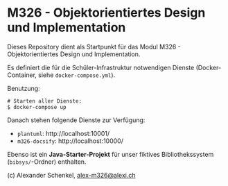 M326 - Objektorientiertes Design und Implementation
==============================================================

Dieses Repository dient als Startpunkt für das Modul M326 - Objektorientiertes Design und Implementation.

Es definiert die für die Schüler-Infrastruktur notwendigen Dienste (Docker-Container, siehe `docker-compose.yml`).

Benutzung:

```
# Starten aller Dienste:
$ docker-compose up
```

Danach stehen folgende Dienste zur Verfügung:

* `plantuml`: http://localhost:10001/
* `m326-docsify`: http://localhost:10000/

Ebenso ist ein **Java-Starter-Projekt** für unser fiktives Bibliothekssystem (`bibsys/`-Ordner) enthalten.

(c) Alexander Schenkel, alex-m326@alexi.ch
